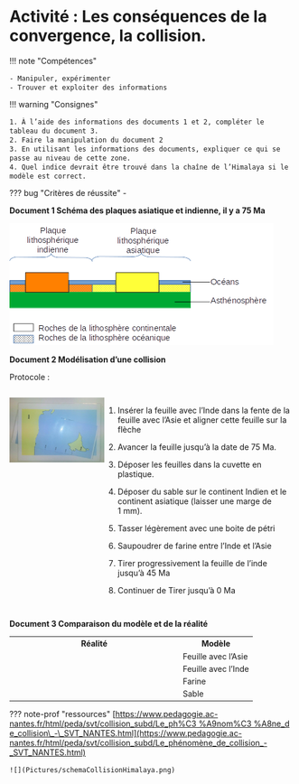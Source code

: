 # Activité : Les conséquences de la convergence, la collision.

!!! note "Compétences"

    - Manipuler, expérimenter 
    - Trouver et exploiter des informations 

!!! warning "Consignes"

    1. À l’aide des informations des documents 1 et 2, compléter le tableau du document 3.
    2. Faire la manipulation du document 2
    3. En utilisant les informations des documents, expliquer ce qui se passe au niveau de cette zone.
    4. Quel indice devrait être trouvé dans la chaîne de l’Himalaya si le modèle est correct.
    
??? bug "Critères de réussite"
    - 


**Document 1 Schéma des plaques asiatique et indienne, il y a 75 Ma**

![](Pictures/schemaPlaquesAsieInde.png)

**Document 2 Modélisation d’une collision**

Protocole :

<div markdown style="display:flex; flex-direction;row;">

<div markdown style="display:flex; flex-direction;column; flex: 1 1 0;">

![](Pictures/montageModeleCollision.png)

</div>

<div markdown style="display:flex; flex-direction;column; flex: 2 1 0;">

1. Insérer la feuille avec l’Inde dans la fente de la feuille avec l’Asie et aligner cette feuille sur la flèche
2. Avancer la feuille jusqu’à la date de 75 Ma.
3. Déposer les feuilles dans la cuvette en plastique.

4.  Déposer du sable sur le continent Indien et le continent asiatique (laisser une marge de 1 mm).

5.  Tasser légèrement avec une boite de pétri

6.  Saupoudrer de farine entre l’Inde et l’Asie

7.  Tirer progressivement la feuille de l’inde jusqu’à 45 Ma

8.  Continuer de Tirer jusqu’à 0 Ma

</div>
</div>


**Document 3 Comparaison du modèle et de la réalité**

<table>
<colgroup>
<col style="width: 300px">
</colgroup>
    <tr>
        <th >Réalité</th>
        <th>Modèle</th>
    </tr>
    <tr>
        <td ></td>
        <td>Feuille avec l’Asie</td>
    </tr>
    <tr>
        <td ></td>
        <td>Feuille avec l’Inde</td>
    </tr>
    <tr>
        <td></td>
        <td>Farine</td>
    </tr>
    <tr>
        <td ></td>
        <td>Sable</td>
    </tr>
</table>

??? note-prof "ressources"
    [https://www.pedagogie.ac-nantes.fr/html/peda/svt/collision_subd/Le_ph%C3 %A9nom%C3 %A8ne_de_collision\_-\_SVT_NANTES.html](https://www.pedagogie.ac-nantes.fr/html/peda/svt/collision_subd/Le_phénomène_de_collision_-_SVT_NANTES.html)

    ![](Pictures/schemaCollisionHimalaya.png)
